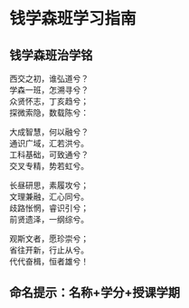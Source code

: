 # 钱学森班学习指南

## 钱学森班治学铭
西交之初，谁弘道兮？  
学森一班，怎溯寻兮？  
众贤怀志，丁亥趋兮；  
探微索隐，数载陈兮：  

大成智慧，何以融兮？  
通识广域，汇若洪兮。  
工科基础，可致通兮？  
交叉专精，势若虹兮。  

长昼研思，素履攻兮；  
文理兼融，汇心同兮。  
歧路怅惘，睿识引兮；  
前贤遗泽，一纲综兮。  

观斯文者，愿珍崇兮；  
省往开新，行止从兮。  
代代奋楫，恒者雄兮！  


## 命名提示：名称+学分+授课学期